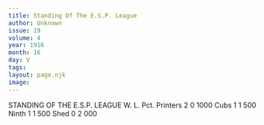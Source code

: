 ```yaml
---
title: Standing Of The E.S.P. League
author: Unknown
issue: 19
volume: 4
year: 1916
month: 16
day: V
tags:
layout: page.njk
image:
---
```

STANDING OF THE E.S.P. LEAGUE    		W.	L.	Pct.   Printers	2	0	1000   Cubs		1	1	500   Ninth	1	1	500   Shed		0	2	000


